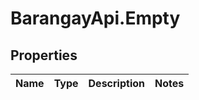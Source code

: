 # BarangayApi.Empty

## Properties
Name | Type | Description | Notes
------------ | ------------- | ------------- | -------------


